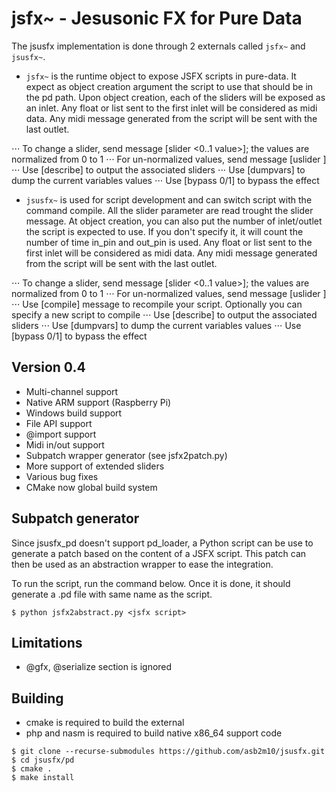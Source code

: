 jsfx~ - Jesusonic FX for Pure Data
======================================
The jsusfx implementation is done through 2 externals called `jsfx~` and `jsusfx~`.

* `jsfx~` is the runtime object to expose JSFX scripts in pure-data. It expect as object creation argument 
the script to use that should be in the pd path. Upon object creation, each of the sliders will be exposed as an inlet.
Any float or list sent to the first inlet will be considered as midi data. Any midi message generated from the script
will be sent with the last outlet.

⋅⋅⋅ To change a slider, send message [slider <slider id> <0..1 value>]; the values are normalized from 0 to 1
⋅⋅⋅ For un-normalized values, send message [uslider <slider id> <raw value>]
⋅⋅⋅ Use [describe] to output the associated sliders
⋅⋅⋅ Use [dumpvars] to dump the current variables values
⋅⋅⋅ Use [bypass 0/1] to bypass the effect

* `jsusfx~` is used for script development and can switch script with the command compile. All
the slider parameter are read trought the slider message. At object creation, you can also put 
the number of inlet/outlet the script is expected to use. If you don't specify it, it will 
count the number of time in_pin and out_pin is used.
Any float or list sent to the first inlet will be considered as midi data. Any midi message generated from the script
will be sent with the last outlet.

⋅⋅⋅ To change a slider, send message [slider <slider id> <0..1 value>]; the values are normalized from 0 to 1
⋅⋅⋅ For un-normalized values, send message [uslider <slider id> <raw value>]
⋅⋅⋅ Use [compile] message to recompile your script. Optionally you can specify a new script to compile
⋅⋅⋅ Use [describe] to output the associated sliders
⋅⋅⋅ Use [dumpvars] to dump the current variables values
⋅⋅⋅ Use [bypass 0/1] to bypass the effect

Version 0.4
-----------
* Multi-channel support
* Native ARM support (Raspberry Pi)
* Windows build support
* File API support
* @import support
* Midi in/out support
* Subpatch wrapper generator (see jsfx2patch.py) 
* More support of extended sliders
* Various bug fixes
* CMake now global build system

Subpatch generator
------------------
Since jsusfx_pd doesn't support pd_loader, a Python script can be use to generate a patch based
on the content of a JSFX script. This patch can then be used as an abstraction wrapper to ease 
the integration.

To run the script, run the command below. Once it is done, it should generate a .pd file with same
name as the script. 

```
$ python jsfx2abstract.py <jsfx script>
```

Limitations
-----------
* @gfx, @serialize section is ignored

Building
--------
* cmake is required to build the external
* php and nasm is required to build native x86_64 support code

```
$ git clone --recurse-submodules https://github.com/asb2m10/jsusfx.git
$ cd jsusfx/pd
$ cmake .
$ make install
```
